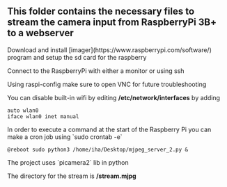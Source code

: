 ## This folder contains the necessary files to stream the camera input from RaspberryPi 3B+ to a webserver

<p>Download and install [imager](https://www.raspberrypi.com/software/) program and setup the sd card for the raspberry</p>
<p>Connect to the RaspberryPi with either a monitor or using ssh</p>
<p>Using raspi-config make sure to open VNC for future troubleshooting</p>

<p>You can disable built-in wifi by editing <strong>/etc/network/interfaces</strong> by adding</p>

```
auto wlan0
iface wlan0 inet manual
```

<p>In order to execute a command at the start of the Raspberry Pi you can make a cron job using `sudo crontab -e`</p>

```
@reboot sudo python3 /home/iha/Desktop/mjpeg_server_2.py &
```

<p>The project uses `picamera2` lib in python</p>
<p>The directory for the stream is <strong>/stream.mjpg</strong></p>

